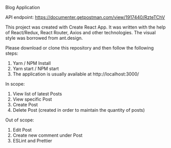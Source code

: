 Blog Application

API endpoint: https://documenter.getpostman.com/view/1917440/RzteTChV


This project was created with Create React App.
It was written with the help of React/Redux, React Router, Axios and other technologies.
The visual style was borrowed from ant.design.

Please download or clone this repository and then follow the following steps:

1. Yarn / NPM Install
2. Yarn start / NPM start
3. The application is usually available at http://localhost:3000/

In scope:

1. View list of latest Posts
2. View specific Post
3. Create Post
4. Delete Post (created in order to maintain the quantity of posts)

Out of scope:

1. Edit Post
2. Create new comment under Post
3. ESLint and Prettier